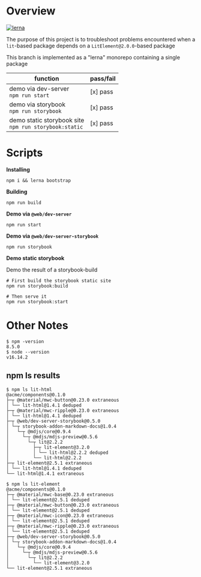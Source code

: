 # Overview

[![lerna](https://img.shields.io/badge/maintained%20with-lerna-cc00ff.svg)](https://lerna.js.org/)

The purpose of this project is to troubleshoot problems encountered when a `lit`-based package depends on a `LitElement@2.0.0`-based package

This branch is implemented as a "lerna" monorepo containing a single package

| function                                                   | pass/fail |
| ---------------------------------------------------------- | --------- |
| demo via dev-server <br> `npm run start`                   | [x] pass  |
| demo via storybook <br> `npm run storybook`                | [x] pass  |
| demo static storybook site <br> `npm run storybook:static` | [x] pass  |

# Scripts

**Installing**

```
npm i && lerna bootstrap
```

**Building**

```
npm run build
```

**Demo via `@web/dev-server`**

```
npm run start
```

**Demo via `@web/dev-server-storybook`**

```
npm run storybook
```

**Demo static storybook**

Demo the result of a storybook-build

```
# First build the storybook static site
npm run storybook:build

# Then serve it
npm run storybook:start
```

# Other Notes

```
$ npm -version
8.5.0
$ node --version
v16.14.2
```

## npm ls results

```
$ npm ls lit-html
@acme/components@0.1.0
├─┬ @material/mwc-button@0.23.0 extraneous
│ └── lit-html@1.4.1 deduped
├─┬ @material/mwc-ripple@0.23.0 extraneous
│ └── lit-html@1.4.1 deduped
├─┬ @web/dev-server-storybook@0.5.0
│ └─┬ storybook-addon-markdown-docs@1.0.4
│   └─┬ @mdjs/core@0.9.4
│     └─┬ @mdjs/mdjs-preview@0.5.6
│       └─┬ lit@2.2.2
│         ├─┬ lit-element@3.2.0
│         │ └── lit-html@2.2.2 deduped
│         └── lit-html@2.2.2
├─┬ lit-element@2.5.1 extraneous
│ └── lit-html@1.4.1 deduped
└── lit-html@1.4.1 extraneous
```

```
$ npm ls lit-element
@acme/components@0.1.0
├─┬ @material/mwc-base@0.23.0 extraneous
│ └── lit-element@2.5.1 deduped
├─┬ @material/mwc-button@0.23.0 extraneous
│ └── lit-element@2.5.1 deduped
├─┬ @material/mwc-icon@0.23.0 extraneous
│ └── lit-element@2.5.1 deduped
├─┬ @material/mwc-ripple@0.23.0 extraneous
│ └── lit-element@2.5.1 deduped
├─┬ @web/dev-server-storybook@0.5.0
│ └─┬ storybook-addon-markdown-docs@1.0.4
│   └─┬ @mdjs/core@0.9.4
│     └─┬ @mdjs/mdjs-preview@0.5.6
│       └─┬ lit@2.2.2
│         └── lit-element@3.2.0
└── lit-element@2.5.1 extraneous
```
